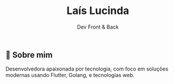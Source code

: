 <!DOCTYPE html>
<html lang="pt-br">
<head>
  <meta charset="UTF-8" />
  <meta name="viewport" content="width=device-width, initial-scale=1.0" />
  <title>Laís Lucinda – Dev Front & Back</title>
  <link rel="stylesheet" href="style.css" />
  <link href="https://fonts.googleapis.com/css2?family=Orbitron:wght@400;700&display=swap" rel="stylesheet">
</head>
<body>
  <header>
    <h1>Laís Lucinda</h1>
    <p>Dev Front & Back</p>
  </header>

  <main>
    <section class="intro">
      <h2>🚀 Sobre mim</h2>
      <p>Desenvolvedora apaixonada por tecnologia, com foco em soluções modernas usando Flutter, Golang, e tecnologias web.</p>
    </section>

  
